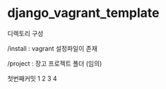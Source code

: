 # django_vagrant_template

디렉토리 구성

/install : vagrant 설정파일이 존재

/project : 장고 프로젝트 폴더 (임의)

첫번째커밋
1
2
3
4


